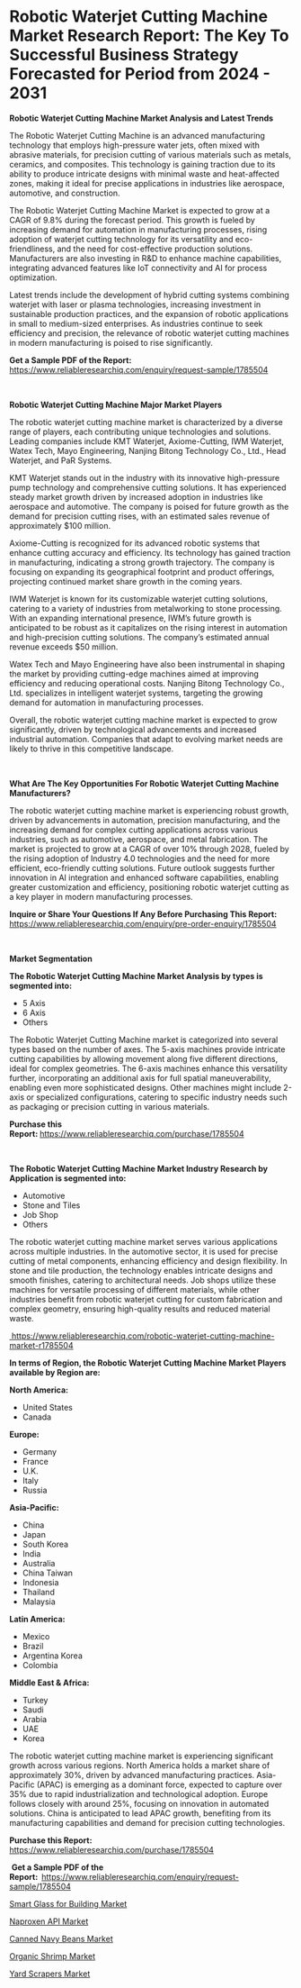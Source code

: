 <p><h1>Robotic Waterjet Cutting Machine Market Research Report: The Key To Successful Business Strategy Forecasted for Period from 2024 - 2031</h1></p><p><strong>Robotic Waterjet Cutting Machine Market Analysis and Latest Trends</strong></p>
<p><p>The Robotic Waterjet Cutting Machine is an advanced manufacturing technology that employs high-pressure water jets, often mixed with abrasive materials, for precision cutting of various materials such as metals, ceramics, and composites. This technology is gaining traction due to its ability to produce intricate designs with minimal waste and heat-affected zones, making it ideal for precise applications in industries like aerospace, automotive, and construction.</p><p>The Robotic Waterjet Cutting Machine Market is expected to grow at a CAGR of 9.8% during the forecast period. This growth is fueled by increasing demand for automation in manufacturing processes, rising adoption of waterjet cutting technology for its versatility and eco-friendliness, and the need for cost-effective production solutions. Manufacturers are also investing in R&D to enhance machine capabilities, integrating advanced features like IoT connectivity and AI for process optimization.</p><p>Latest trends include the development of hybrid cutting systems combining waterjet with laser or plasma technologies, increasing investment in sustainable production practices, and the expansion of robotic applications in small to medium-sized enterprises. As industries continue to seek efficiency and precision, the relevance of robotic waterjet cutting machines in modern manufacturing is poised to rise significantly.</p></p>
<p><strong>Get a Sample PDF of the Report:&nbsp;</strong> <a href="https://www.reliableresearchiq.com/enquiry/request-sample/1785504?utm_campaign=1124&utm_medium=2&utm_source=Github&utm_content=ia&utm_term=08102024&utm_id=robotic-waterjet-cutting-machine">https://www.reliableresearchiq.com/enquiry/request-sample/1785504</a></p>
<p>&nbsp;</p>
<p><strong>Robotic Waterjet Cutting Machine Major Market Players</strong></p>
<p><p>The robotic waterjet cutting machine market is characterized by a diverse range of players, each contributing unique technologies and solutions. Leading companies include KMT Waterjet, Axiome-Cutting, IWM Waterjet, Watex Tech, Mayo Engineering, Nanjing Bitong Technology Co., Ltd., Head Waterjet, and PaR Systems.</p><p>KMT Waterjet stands out in the industry with its innovative high-pressure pump technology and comprehensive cutting solutions. It has experienced steady market growth driven by increased adoption in industries like aerospace and automotive. The company is poised for future growth as the demand for precision cutting rises, with an estimated sales revenue of approximately $100 million.</p><p>Axiome-Cutting is recognized for its advanced robotic systems that enhance cutting accuracy and efficiency. Its technology has gained traction in manufacturing, indicating a strong growth trajectory. The company is focusing on expanding its geographical footprint and product offerings, projecting continued market share growth in the coming years.</p><p>IWM Waterjet is known for its customizable waterjet cutting solutions, catering to a variety of industries from metalworking to stone processing. With an expanding international presence, IWM’s future growth is anticipated to be robust as it capitalizes on the rising interest in automation and high-precision cutting solutions. The company’s estimated annual revenue exceeds $50 million.</p><p>Watex Tech and Mayo Engineering have also been instrumental in shaping the market by providing cutting-edge machines aimed at improving efficiency and reducing operational costs. Nanjing Bitong Technology Co., Ltd. specializes in intelligent waterjet systems, targeting the growing demand for automation in manufacturing processes.</p><p>Overall, the robotic waterjet cutting machine market is expected to grow significantly, driven by technological advancements and increased industrial automation. Companies that adapt to evolving market needs are likely to thrive in this competitive landscape.</p></p>
<p>&nbsp;</p>
<p><strong>What Are The Key Opportunities For Robotic Waterjet Cutting Machine Manufacturers?</strong></p>
<p><p>The robotic waterjet cutting machine market is experiencing robust growth, driven by advancements in automation, precision manufacturing, and the increasing demand for complex cutting applications across various industries, such as automotive, aerospace, and metal fabrication. The market is projected to grow at a CAGR of over 10% through 2028, fueled by the rising adoption of Industry 4.0 technologies and the need for more efficient, eco-friendly cutting solutions. Future outlook suggests further innovation in AI integration and enhanced software capabilities, enabling greater customization and efficiency, positioning robotic waterjet cutting as a key player in modern manufacturing processes.</p></p>
<p><strong>Inquire or Share Your Questions If Any Before Purchasing This Report:</strong> <a href="https://www.reliableresearchiq.com/enquiry/pre-order-enquiry/1785504?utm_campaign=1124&utm_medium=2&utm_source=Github&utm_content=ia&utm_term=08102024&utm_id=robotic-waterjet-cutting-machine">https://www.reliableresearchiq.com/enquiry/pre-order-enquiry/1785504</a></p>
<p>&nbsp;</p>
<p><strong>Market Segmentation</strong></p>
<p><strong>The Robotic Waterjet Cutting Machine Market Analysis by types is segmented into:</strong></p>
<p><ul><li>5 Axis</li><li>6 Axis</li><li>Others</li></ul></p>
<p><p>The Robotic Waterjet Cutting Machine market is categorized into several types based on the number of axes. The 5-axis machines provide intricate cutting capabilities by allowing movement along five different directions, ideal for complex geometries. The 6-axis machines enhance this versatility further, incorporating an additional axis for full spatial maneuverability, enabling even more sophisticated designs. Other machines might include 2-axis or specialized configurations, catering to specific industry needs such as packaging or precision cutting in various materials.</p></p>
<p><strong>Purchase this Report:&nbsp;</strong><a href="https://www.reliableresearchiq.com/purchase/1785504?utm_campaign=1124&utm_medium=2&utm_source=Github&utm_content=ia&utm_term=08102024&utm_id=robotic-waterjet-cutting-machine">https://www.reliableresearchiq.com/purchase/1785504</a></p>
<p>&nbsp;</p>
<p><strong>The Robotic Waterjet Cutting Machine Market Industry Research by Application is segmented into:</strong></p>
<p><ul><li>Automotive</li><li>Stone and Tiles</li><li>Job Shop</li><li>Others</li></ul></p>
<p><p>The robotic waterjet cutting machine market serves various applications across multiple industries. In the automotive sector, it is used for precise cutting of metal components, enhancing efficiency and design flexibility. In stone and tile production, the technology enables intricate designs and smooth finishes, catering to architectural needs. Job shops utilize these machines for versatile processing of different materials, while other industries benefit from robotic waterjet cutting for custom fabrication and complex geometry, ensuring high-quality results and reduced material waste.</p></p>
<p><a href="https://www.reliableresearchiq.com/robotic-waterjet-cutting-machine-market-r1785504?utm_campaign=1124&utm_medium=2&utm_source=Github&utm_content=ia&utm_term=08102024&utm_id=robotic-waterjet-cutting-machine">&nbsp;https://www.reliableresearchiq.com/robotic-waterjet-cutting-machine-market-r1785504</a></p>
<p><strong>In terms of Region, the Robotic Waterjet Cutting Machine Market Players available by Region are:</strong></p>
<p>
    <p> <strong> North America: </strong>
        <ul>
            <li>United States</li>
            <li>Canada</li>
        </ul>
        </p> 
    <p> <strong> Europe: </strong>
        <ul>
            <li>Germany</li>
            <li>France</li>
            <li>U.K.</li>
            <li>Italy</li>
            <li>Russia</li>
        </ul>
        </p> 
    <p> <strong> Asia-Pacific: </strong>
        <ul>
            <li>China</li>
            <li>Japan</li>
            <li>South Korea</li>
            <li>India</li>
            <li>Australia</li>
            <li>China Taiwan</li>
            <li>Indonesia</li>
            <li>Thailand</li>
            <li>Malaysia</li>
        </ul>
        </p> 
    <p> <strong> Latin America: </strong>
        <ul>
            <li>Mexico</li>
            <li>Brazil</li>
            <li>Argentina Korea</li>
            <li>Colombia</li>
        </ul>
        </p> 
    <p> <strong> Middle East & Africa: </strong>
        <ul>
            <li>Turkey</li>
            <li>Saudi</li>
            <li>Arabia</li>
            <li>UAE</li>
            <li>Korea</li>
        </ul>
    </p>
    </p>
<p><p>The robotic waterjet cutting machine market is experiencing significant growth across various regions. North America holds a market share of approximately 30%, driven by advanced manufacturing practices. Asia-Pacific (APAC) is emerging as a dominant force, expected to capture over 35% due to rapid industrialization and technological adoption. Europe follows closely with around 25%, focusing on innovation in automated solutions. China is anticipated to lead APAC growth, benefiting from its manufacturing capabilities and demand for precision cutting technologies.</p></p>
<p><strong>Purchase this Report: </strong><a href="https://www.reliableresearchiq.com/purchase/1785504?utm_campaign=1124&utm_medium=2&utm_source=Github&utm_content=ia&utm_term=08102024&utm_id=robotic-waterjet-cutting-machine">https://www.reliableresearchiq.com/purchase/1785504</a></p>
<p>&nbsp;<strong>Get a Sample PDF of the Report:&nbsp;&nbsp;</strong><a href="https://www.reliableresearchiq.com/enquiry/request-sample/1785504?utm_campaign=1124&utm_medium=2&utm_source=Github&utm_content=ia&utm_term=08102024&utm_id=robotic-waterjet-cutting-machine">https://www.reliableresearchiq.com/enquiry/request-sample/1785504</a></p>
<p><strong></strong></p>
<p><p><a href="https://github.com/miyokoifliquet/Market-Research-Report-List-1/blob/main/smart-glass-for-building-market.md?utm_campaign=1124&utm_medium=2&utm_source=Github&utm_content=ia&utm_term=08102024&utm_id=robotic-waterjet-cutting-machine">Smart Glass for Building Market</a></p><p><a href="https://www.linkedin.com/pulse/naproxen-api-market-ecosystem-competitive-landscape-strategic-7zpyf?utm_campaign=1124&utm_medium=2&utm_source=Github&utm_content=ia&utm_term=08102024&utm_id=robotic-waterjet-cutting-machine">Naproxen API Market</a></p><p><a href="https://issuu.com/reportprime-2/docs/canned-navy-beans-market-size-2030._576b1bfe506dd8?utm_campaign=1124&utm_medium=2&utm_source=Github&utm_content=ia&utm_term=08102024&utm_id=robotic-waterjet-cutting-machine">Canned Navy Beans Market</a></p><p><a href="https://issuu.com/reportprime-2/docs/organic-shrimp-market-size-2030.ppt_bdfca317f0622c?utm_campaign=1124&utm_medium=2&utm_source=Github&utm_content=ia&utm_term=08102024&utm_id=robotic-waterjet-cutting-machine">Organic Shrimp Market</a></p><p><a href="https://www.linkedin.com/pulse/global-yard-scrapers-market-trends-forecasts-strategic-analysis-uusce?utm_campaign=1124&utm_medium=2&utm_source=Github&utm_content=ia&utm_term=08102024&utm_id=robotic-waterjet-cutting-machine">Yard Scrapers Market</a></p></p>